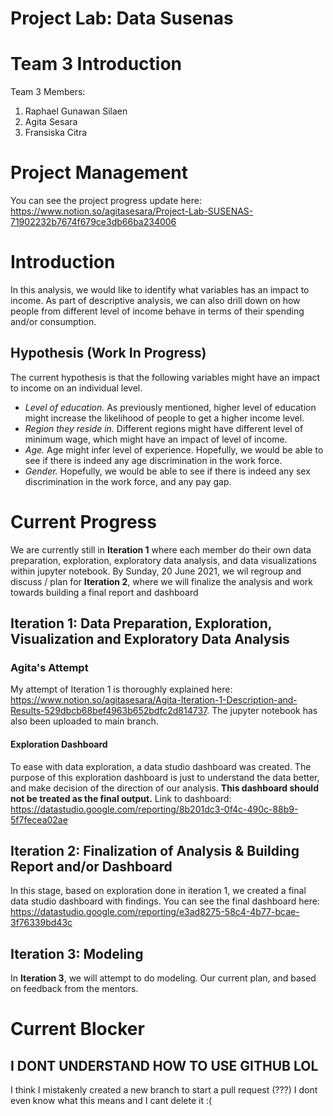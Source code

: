 # Project Lab: Data Susenas
# Team 3 Introduction
Team 3 Members:
1. Raphael Gunawan Silaen
2. Agita Sesara
3. Fransiska Citra

# Project Management
You can see the project progress update here: https://www.notion.so/agitasesara/Project-Lab-SUSENAS-71902232b7674f679ce3db66ba234006

# Introduction
In this analysis, we would like to identify what variables has an impact to income. As part of descriptive analysis, we can also drill down on how people from different level of income behave in terms of their spending and/or consumption.

## Hypothesis (Work In Progress)
The current hypothesis is that the following variables might have an impact to income on an individual level.

- *Level of education.* As previously mentioned, higher level of education might increase the likelihood of people to get a higher income level.
- *Region they reside in.* Different regions might have different level of minimum wage, which might have an impact of level of income.
- *Age.* Age might infer level of experience. Hopefully, we would be able to see if there is indeed any age discrimination in the work force.
- *Gender.* Hopefully, we would be able to see if there is indeed any sex discrimination in the work force, and any pay gap.

# Current Progress
We are currently still in **Iteration 1** where each member do their own data preparation, exploration, exploratory data analysis, and data visualizations within jupyter notebook. By Sunday, 20 June 2021, we wil regroup and discuss / plan for **Iteration 2**, where we will finalize the analysis and work towards building a final report and dashboard

## Iteration 1: Data Preparation, Exploration, Visualization and Exploratory Data Analysis

### Agita's Attempt
My attempt of Iteration 1 is thoroughly explained here: https://www.notion.so/agitasesara/Agita-Iteration-1-Description-and-Results-529dbcb68bef4963b652bdfc2d814737.
The jupyter notebook has also been uploaded to main branch.

#### Exploration Dashboard
To ease with data exploration, a data studio dashboard was created. The purpose of this exploration dashboard is just to understand the data better, and make decision of the direction of our analysis. **This dashboard should not be treated as the final output.** Link to dashboard: https://datastudio.google.com/reporting/8b201dc3-0f4c-490c-88b9-5f7fecea02ae

## Iteration 2: Finalization of Analysis & Building Report and/or Dashboard
In this stage, based on exploration done in iteration 1, we created a final data studio dashboard with findings. You can see the final dashboard here: https://datastudio.google.com/reporting/e3ad8275-58c4-4b77-bcae-3f76339bd43c 

## Iteration 3: Modeling
In **Iteration 3**, we will attempt to do modeling. Our current plan, and based on feedback from the mentors.

# Current Blocker

## I DONT UNDERSTAND HOW TO USE GITHUB LOL
I think I mistakenly created a new branch to start a pull request (???) I dont even know what this means and I cant delete it :(
